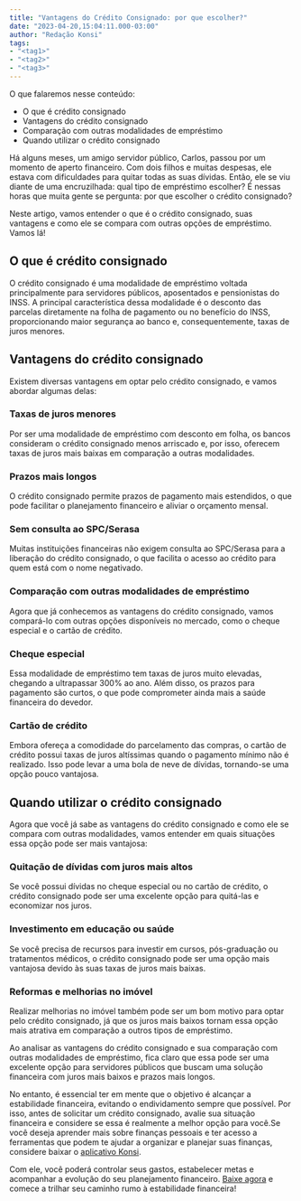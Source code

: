 ```yaml
---
title: "Vantagens do Crédito Consignado: por que escolher?"
date: "2023-04-20,15:04:11.000-03:00"
author: "Redação Konsi"
tags:
- "<tag1>"
- "<tag2>"
- "<tag3>"
---
```


<p>O que falaremos nesse conteúdo:</p><ul><li>O que é crédito consignado</li><li>Vantagens do crédito consignado</li><li>Comparação com outras modalidades de empréstimo</li><li>Quando utilizar o crédito consignado</li></ul><p>Há alguns meses, um amigo servidor público, Carlos, passou por um momento de aperto financeiro. Com dois filhos e muitas despesas, ele estava com dificuldades para quitar todas as suas dívidas. Então, ele se viu diante de uma encruzilhada: qual tipo de empréstimo escolher? É nessas horas que muita gente se pergunta: por que escolher o crédito consignado?</p><p>Neste artigo, vamos entender o que é o crédito consignado, suas vantagens e como ele se compara com outras opções de empréstimo. Vamos lá!</p><h2 id="o-que-%C3%A9-cr%C3%A9dito-consignado">O que é crédito consignado</h2><p>O crédito consignado é uma modalidade de empréstimo voltada principalmente para servidores públicos, aposentados e pensionistas do INSS. A principal característica dessa modalidade é o desconto das parcelas diretamente na folha de pagamento ou no benefício do INSS, proporcionando maior segurança ao banco e, consequentemente, taxas de juros menores.</p><h2 id="vantagens-do-cr%C3%A9dito-consignado">Vantagens do crédito consignado</h2><p>Existem diversas vantagens em optar pelo crédito consignado, e vamos abordar algumas delas:</p><h3 id="taxas-de-juros-menores">Taxas de juros menores</h3><p>Por ser uma modalidade de empréstimo com desconto em folha, os bancos consideram o crédito consignado menos arriscado e, por isso, oferecem taxas de juros mais baixas em comparação a outras modalidades.</p><h3 id="prazos-mais-longos">Prazos mais longos</h3><p>O crédito consignado permite prazos de pagamento mais estendidos, o que pode facilitar o planejamento financeiro e aliviar o orçamento mensal.</p><h3 id="sem-consulta-ao-spcserasa">Sem consulta ao SPC/Serasa</h3><p>Muitas instituições financeiras não exigem consulta ao SPC/Serasa para a liberação do crédito consignado, o que facilita o acesso ao crédito para quem está com o nome negativado.</p><h3 id="compara%C3%A7%C3%A3o-com-outras-modalidades-de-empr%C3%A9stimo">Comparação com outras modalidades de empréstimo</h3><p>Agora que já conhecemos as vantagens do crédito consignado, vamos compará-lo com outras opções disponíveis no mercado, como o cheque especial e o cartão de crédito.</p><h3 id="cheque-especial">Cheque especial</h3><p>Essa modalidade de empréstimo tem taxas de juros muito elevadas, chegando a ultrapassar 300% ao ano. Além disso, os prazos para pagamento são curtos, o que pode comprometer ainda mais a saúde financeira do devedor.</p><h3 id="cart%C3%A3o-de-cr%C3%A9dito">Cartão de crédito</h3><p>Embora ofereça a comodidade do parcelamento das compras, o cartão de crédito possui taxas de juros altíssimas quando o pagamento mínimo não é realizado. Isso pode levar a uma bola de neve de dívidas, tornando-se uma opção pouco vantajosa.</p><h2 id="quando-utilizar-o-cr%C3%A9dito-consignado">Quando utilizar o crédito consignado</h2><p>Agora que você já sabe as vantagens do crédito consignado e como ele se compara com outras modalidades, vamos entender em quais situações essa opção pode ser mais vantajosa:</p><h3 id="quita%C3%A7%C3%A3o-de-d%C3%ADvidas-com-juros-mais-altos">Quitação de dívidas com juros mais altos</h3><p>Se você possui dívidas no cheque especial ou no cartão de crédito, o crédito consignado pode ser uma excelente opção para quitá-las e economizar nos juros.</p><h3 id="investimento-em-educa%C3%A7%C3%A3o-ou-sa%C3%BAde">Investimento em educação ou saúde</h3><p>Se você precisa de recursos para investir em cursos, pós-graduação ou tratamentos médicos, o crédito consignado pode ser uma opção mais vantajosa devido às suas taxas de juros mais baixas.</p><h3 id="reformas-e-melhorias-no-im%C3%B3vel">Reformas e melhorias no imóvel</h3><p>Realizar melhorias no imóvel também pode ser um bom motivo para optar pelo crédito consignado, já que os juros mais baixos tornam essa opção mais atrativa em comparação a outros tipos de empréstimo.</p><p>Ao analisar as vantagens do crédito consignado e sua comparação com outras modalidades de empréstimo, fica claro que essa pode ser uma excelente opção para servidores públicos que buscam uma solução financeira com juros mais baixos e prazos mais longos.</p><p>No entanto, é essencial ter em mente que o objetivo é alcançar a estabilidade financeira, evitando o endividamento sempre que possível. Por isso, antes de solicitar um crédito consignado, avalie sua situação financeira e considere se essa é realmente a melhor opção para você.Se você deseja aprender mais sobre finanças pessoais e ter acesso a ferramentas que podem te ajudar a organizar e planejar suas finanças, considere baixar o <a href="https://q2kj.adj.st/?adj_t=1075aqga&amp;adj_campaign=site&amp;adj_adgroup=blog&amp;adj_creative=vantagens-do-credito-consignado-por-que-escolher">aplicativo Konsi</a>. </p><p>Com ele, você poderá controlar seus gastos, estabelecer metas e acompanhar a evolução do seu planejamento financeiro. <a href="https://q2kj.adj.st/?adj_t=1075aqga&amp;adj_campaign=site&amp;adj_adgroup=blog&amp;adj_creative=vantagens-do-credito-consignado-por-que-escolher">Baixe agora</a> e comece a trilhar seu caminho rumo à estabilidade financeira!</p>
